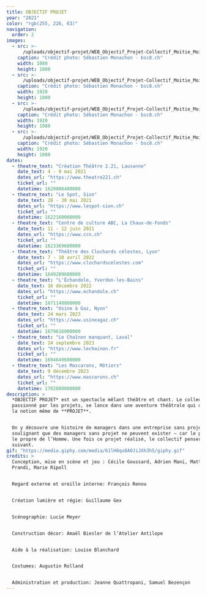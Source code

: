 ```yaml
---
title: OBJECTIF PROJET
year: "2021"
color: "rgb(255, 226, 63)"
navigation:
  order: 2
images:
  - src: >-
      /uploads/objectif-projet/WEB_Objectif_Projet-Collectif_Moitie_Moitie_Moitie-2_21-26_avril_2021-Photo_c_S俠astien_Monachon_04_8Y2A7843.JPG
    caption: "Crédit photo: Sébastien Monachon - bsc8.ch"
    width: 1080
    height: 1080
  - src: >-
      /uploads/objectif-projet/WEB_Objectif_Projet-Collectif_Moitie_Moitie_Moitie-2_21-26_avril_2021-Photo_c_S俠astien_Monachon_05_NS5C5783.JPG
    caption: "Crédit photo: Sébastien Monachon - bsc8.ch"
    width: 1920
    height: 1080
  - src: >-
      /uploads/objectif-projet/WEB_Objectif_Projet-Collectif_Moitie_Moitie_Moitie-2_21-26_avril_2021-Photo_c_S俠astien_Monachon_18_NS5C5941.JPG
    caption: "Crédit photo: Sébastien Monachon - bsc8.ch"
    width: 1920
    height: 1080
  - src: >-
      /uploads/objectif-projet/WEB_Objectif_Projet-Collectif_Moitie_Moitie_Moitie-2_21-26_avril_2021-Photo_c_S俠astien_Monachon_26_NS5C6016.JPG
    caption: "Crédit photo: Sébastien Monachon - bsc8.ch"
    width: 1920
    height: 1080
dates:
  - theatre_text: "Création Théâtre 2.21, Lausanne"
    date_text: 4 - 9 mai 2021
    dates_url: "https://www.theatre221.ch"
    ticket_url: ""
    datetime: 1620086400000
  - theatre_text: "Le Spot, Sion"
    date_text: 28 - 30 mai 2021
    dates_url: "https://www.lespot-sion.ch"
    ticket_url: ""
    datetime: 1622160000000
  - theatre_text: "Centre de culture ABC, La Chaux-de-Fonds"
    date_text: 11 - 12 juin 2021
    dates_url: "https://www.ccn.ch"
    ticket_url: ""
    datetime: 1623369600000
  - theatre_text: "Théâtre des Clochards célestes, Lyon"
    date_text: 7 - 10 avril 2022
    dates_url: "https://www.clochardscelestes.com"
    ticket_url: ""
    datetime: 1649289600000
  - theatre_text: "L'Échandole, Yverdon-les-Bains"
    date_text: 16 décembre 2022
    dates_url: "https://www.echandole.ch"
    ticket_url: ""
    datetime: 1671148800000
  - theatre_text: "Usine à Gaz, Nyon"
    date_text: 24 mars 2023
    dates_url: "https://www.usineagaz.ch"
    ticket_url: ""
    datetime: 1679616000000
  - theatre_text: "Le Chaînon manquant, Laval"
    date_text: 14 septembre 2023
    dates_url: "https://www.lechainon.fr"
    ticket_url: ""
    datetime: 1694649600000
  - theatre_text: "Les Mascarons, Môtiers"
    date_text: 9 décembre 2023
    dates_url: "https://www.mascarons.ch"
    ticket_url: ""
    datetime: 1702080000000
description: >
  *OBJECTIF PROJET* est un spectacle mêlant théâtre et chant. Le collectif,
  passionné par les projets, se lance dans une aventure théâtrale qui questionne
  la notion même de **PROJET**.


  On y découvre une histoire de managers dans une entreprise sans projet,
  soulignant que des managers sans projet ne peuvent exister – car le projet est
  le propre de l’Homme. Une fois ce projet réalisé, le collectif pensera déjà au
  suivant.
gif: "https://media.giphy.com/media/61lH8qx8A0JiJXh3h5/giphy.gif"
credits: >
  Conception, mise en scène et jeu : Cécile Goussard, Adrien Mani, Matteo
  Prandi, Marie Ripoll


  Regard externe et oreille interne: François Renou


  Création lumière et régie: Guillaume Gex


  Scénographie: Lucie Meyer


  Construction décor: Amaël Biesler de l’Atelier Antilope


  Aide à la réalisation: Louise Blanchard


  Costumes: Augustin Rolland


  Administration et production: Jeanne Quattropani, Samuel Bezençon
---
```

